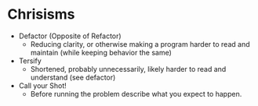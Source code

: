 # Chrisisms #

- Defactor (Opposite of Refactor)
  - Reducing clarity, or otherwise making a program harder to read and maintain (while keeping behavior the same)
- Tersify
  - Shortened, probably unnecessarily, likely harder to read and understand (see defactor)
- Call your Shot!
  - Before running the problem describe what you expect to happen. 
